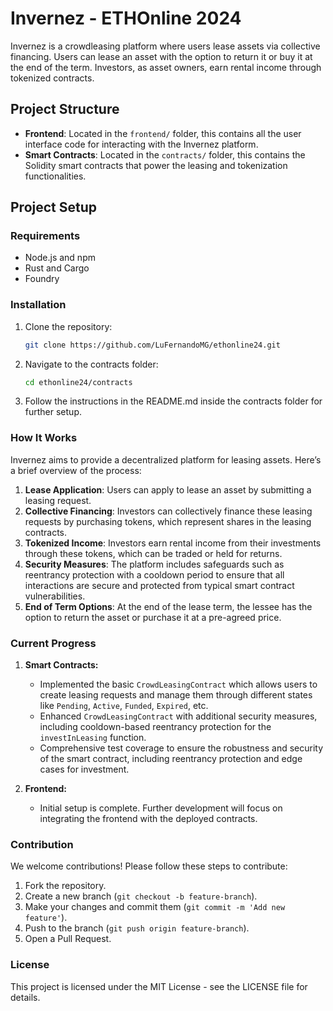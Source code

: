 # Invernez - ETHOnline 2024

Invernez is a crowdleasing platform where users lease assets via collective financing. Users can lease an asset with the option to return it or buy it at the end of the term. Investors, as asset owners, earn rental income through tokenized contracts.

## Project Structure

- **Frontend**: Located in the `frontend/` folder, this contains all the user interface code for interacting with the Invernez platform.
- **Smart Contracts**: Located in the `contracts/` folder, this contains the Solidity smart contracts that power the leasing and tokenization functionalities.

## Project Setup

### Requirements

- Node.js and npm
- Rust and Cargo
- Foundry

### Installation

1. Clone the repository:

    ```bash
    git clone https://github.com/LuFernandoMG/ethonline24.git
    ```

2. Navigate to the contracts folder:

    ```bash
    cd ethonline24/contracts
    ```

3. Follow the instructions in the README.md inside the contracts folder for further setup.

### How It Works

Invernez aims to provide a decentralized platform for leasing assets. Here’s a brief overview of the process:

1. **Lease Application**: Users can apply to lease an asset by submitting a leasing request.
2. **Collective Financing**: Investors can collectively finance these leasing requests by purchasing tokens, which represent shares in the leasing contracts.
3. **Tokenized Income**: Investors earn rental income from their investments through these tokens, which can be traded or held for returns.
4. **Security Measures**: The platform includes safeguards such as reentrancy protection with a cooldown period to ensure that all interactions are secure and protected from typical smart contract vulnerabilities.
5. **End of Term Options**: At the end of the lease term, the lessee has the option to return the asset or purchase it at a pre-agreed price.


### Current Progress

1. **Smart Contracts:**
   - Implemented the basic `CrowdLeasingContract` which allows users to create leasing requests and manage them through different states like `Pending`, `Active`, `Funded`, `Expired`, etc.
    - Enhanced `CrowdLeasingContract` with additional security measures, including cooldown-based reentrancy protection for the `investInLeasing` function.
    - Comprehensive test coverage to ensure the robustness and security of the smart contract, including reentrancy protection and edge cases for investment.


2. **Frontend:**
   - Initial setup is complete. Further development will focus on integrating the frontend with the deployed contracts.

### Contribution

We welcome contributions! Please follow these steps to contribute:

1. Fork the repository.
2. Create a new branch (`git checkout -b feature-branch`).
3. Make your changes and commit them (`git commit -m 'Add new feature'`).
4. Push to the branch (`git push origin feature-branch`).
5. Open a Pull Request.

### License

This project is licensed under the MIT License - see the LICENSE file for details.
